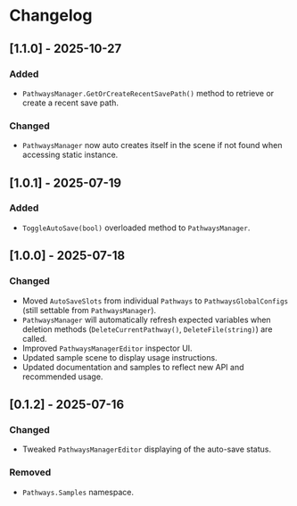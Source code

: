 # Changelog

## [1.1.0] - 2025-10-27

### Added

-   `PathwaysManager.GetOrCreateRecentSavePath()` method to retrieve or create a recent save path.

### Changed

-   `PathwaysManager` now auto creates itself in the scene if not found when accessing static instance.

## [1.0.1] - 2025-07-19

### Added

-   `ToggleAutoSave(bool)` overloaded method to `PathwaysManager`.

## [1.0.0] - 2025-07-18

### Changed

-   Moved `AutoSaveSlots` from individual `Pathways` to `PathwaysGlobalConfigs` (still settable from `PathwaysManager`).
-   `PathwaysManager` will automatically refresh expected variables when deletion methods (`DeleteCurrentPathway()`, `DeleteFile(string)`) are called.
-   Improved `PathwaysManagerEditor` inspector UI.
-   Updated sample scene to display usage instructions.
-   Updated documentation and samples to reflect new API and recommended usage.

## [0.1.2] - 2025-07-16

### Changed

-   Tweaked `PathwaysManagerEditor` displaying of the auto-save status.

### Removed

-   `Pathways.Samples` namespace.
